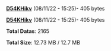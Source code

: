 [**D54KHikv**](/data/D54KHikv.txt) (08/11/22 - 15:25)- 405 bytes

[**D54KHikv**](/data/D54KHikv.txt) (08/11/22 - 15:25)- 405 bytes

**Total Datas**: 2165

**Total Size**: 12.73 MB / 12.7 MB